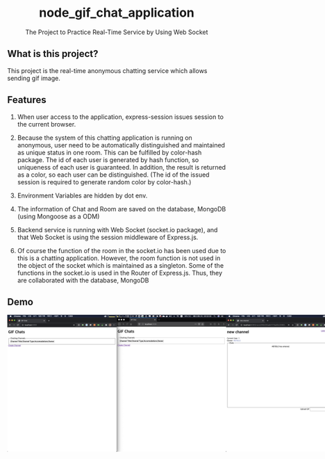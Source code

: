 <h1 align="center">node_gif_chat_application</h1>
<div align="center">
    The Project to Practice Real-Time Service by Using Web Socket
</div>

## What is this project?

This project is the real-time anonymous chatting service which allows sending gif image.

## Features

1. When user access to the application, express-session issues session to the current browser.

2. Because the system of this chatting application is running on anonymous, user need to be automatically distinguished and maintained as unique status in one room. This can be fulfilled by color-hash package. The id of each user is generated by hash function, so uniqueness of each user is guaranteed. In addition, the result is returned as a color, so each user can be distinguished. (The id of the issued session is required to generate random color by color-hash.)

3. Environment Variables are hidden by dot env.

4. The information of Chat and Room are saved on the database, MongoDB (using Mongoose as a ODM)

5. Backend service is running with Web Socket (socket.io package), and that Web Socket is using the session middleware of Express.js.

6. Of course the function of the room in the socket.io has been used due to this is a chatting application. However, the room function is not used in the object of the socket which is maintained as a singleton. Some of the functions in the socket.io is used in the Router of Express.js. Thus, they are collaborated with the database, MongoDB

## Demo

<div style="display:flex" align="center">
    <img src="images/1.png" alt="1" width="600">
    <img src="images/2.png" alt="2" width="600">
    <img src="images/3.png" alt="3" width="600">
    <img src="images/4.png" alt="4" width="600">
    <img src="images/5.png" alt="5" width="600">
</div>
